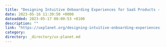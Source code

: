 ```yaml
---
title: "Designing Intuitive Onboarding Experiences for SaaS Products - Unlocking User Adoption and Product…"
date: 2023-05-16 11:39:50 +0000
dateadded: 2023-05-17 00:00:53 +0100
description: ""
link: "https://uxplanet.org/designing-intuitive-onboarding-experiences-for-saas-products-unlocking-user-adoption-and-product-e448166c6303?source=rss----819cc2aaeee0---4"
category:
directory: _directory/ux-planet.md
---
```

